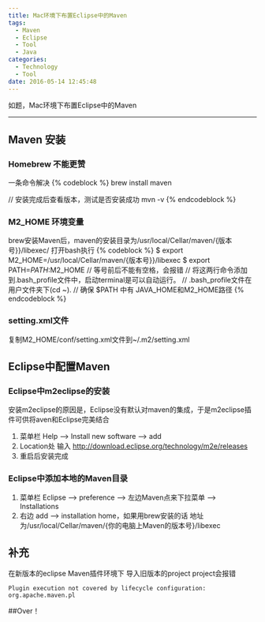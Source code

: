 ```yaml
---
title: Mac环境下布置Eclipse中的Maven
tags:
  - Maven
  - Eclipse
  - Tool
  - Java
categories:
  - Technology
  - Tool
date: 2016-05-14 12:45:48
---
```

如题，Mac环境下布置Eclipse中的Maven
<!-- more -->

***

## Maven 安装

### Homebrew 不能更赞
一条命令解决
{% codeblock  %}
brew install maven

// 安装完成后查看版本，测试是否安装成功
mvn -v
{% endcodeblock %}

### M2_HOME 环境变量
brew安装Maven后，maven的安装目录为/usr/local/Cellar/maven/{版本号}}/libexec/
打开bash执行
{% codeblock  %}
$ export M2_HOME=/usr/local/Cellar/maven/{版本号}}/libexec
$ export PATH=$PATH:$M2_HOME
// 等号前后不能有空格，会报错
// 将这两行命令添加到.bash_profile文件中，启动terminal是可以自动运行。
// .bash_profile文件在用户文件夹下(cd ~). 
// 确保 $PATH 中有 JAVA_HOME和M2_HOME路径 
{% endcodeblock %}

### setting.xml文件
复制M2_HOME/conf/setting.xml文件到~/.m2/setting.xml


## Eclipse中配置Maven
### Eclipse中m2eclipse的安装
安装m2eclipse的原因是，Eclipse没有默认对maven的集成，于是m2eclipse插件可供将aven和Eclipse完美结合

1. 菜单栏 Help --> Install new software --> add
2. Location处 输入 http://download.eclipse.org/technology/m2e/releases
3. 重启后安装完成

### Eclipse中添加本地的Maven目录
1. 菜单栏 Eclipse --> preference --> 左边Maven点来下拉菜单 --> Installations
2. 右边 add --> installation home，如果用brew安装的话 地址为/usr/local/Cellar/maven/{你的电脑上Maven的版本号}/libexec


## 补充
在新版本的eclipse Maven插件环境下
导入旧版本的project
project会报错

`Plugin execution not covered by lifecycle configuration: org.apache.maven.pl`

##Over！